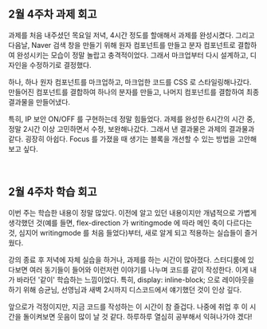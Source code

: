 <!-- 여기에 회고 내용을 작성해주세요 -->

## 2월 4주차 과제 회고

과제를 처음 내주셨던 목요일 저녁, 4시간 정도를 할애해서 과제를 완성시켰다. 그리고 다음날, Naver 검색 창을 만들기 위해 원자 컴포넌트를 만들고 분자 컴포넌트로 결합하여 완성시키는 모습이 정말 놀랍고 충격적이었다. 그래서 마크업부터 다시 설계하고, 디자인을 수정하기로 결정했다.

하나, 하나 원자 컴포넌트를 마크업하고, 마크업한 코드를 CSS 로 스타일링해나갔다. 만들어진 컴포넌트를 결합하여 하나의 분자를 만들고, 나머지 컴포넌트를 결합하여 최종 결과물을 만들어냈다.

특히, IP 보안 ON/OFF 를 구현하는데 정말 힘들었다. 과제를 완성한 6시간의 시간 중, 정말 2시간 이상 고민하면서 수정, 보완해나갔다. 그래서 낸 결과물은 과제의 결과물과 같다. 굉장히 아쉽다. Focus 를 가졌을 때 생기는 블록을 개선할 수 있는 방법을 고안해보고 싶다.

<br />

## 2월 4주차 학습 회고

이번 주는 학습한 내용이 정말 많았다. 이전에 알고 있던 내용이지만 개념적으로 가볍게 생각했던 것(예를 들면, flex-direction 가 writingmode 에 따라 메인 축이 다르다는 것, 심지어 writingmode 를 처음 들었다)부터, 새로 알게 되고 적용하는 실습들이 즐거웠다.

강의 종료 후 저녁에 자체 실습을 하거나, 과제를 하는 시간이 많아졌다. 스터디룸에 있다보면 여러 동기들이 들어와 이런저런 이야기를 나누며 코드를 같이 작성한다. 이게 내가 바라던 '같이' 학습하는 느낌이었다. 특히, display: inline-block; 으로 레이아웃을 하기 위해 승균님, 선영님과 새벽 2시까지 디스코드에서 얘기했던 것이 인상 깊다.

앞으로가 걱정이지만, 지금 코드를 작성하는 이 시간이 참 즐겁다. 나중에 취업 후 이 시간을 돌이켜보면 웃음이 많이 날 것 같다. 하루하루 열심히 공부해서 익혀나가야 겠다!
